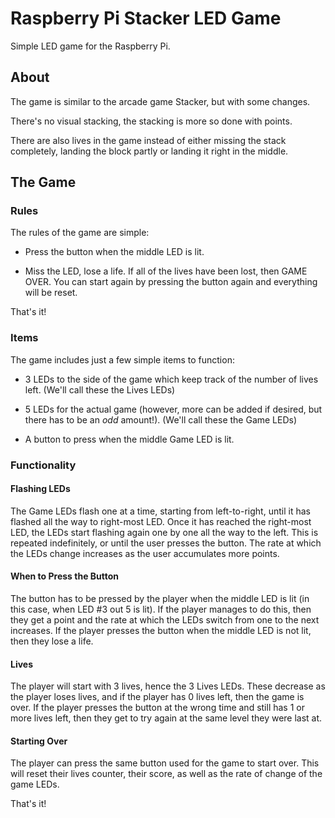 # Raspberry Pi Stacker LED Game
Simple LED game for the Raspberry Pi.


## About
The game is similar to the arcade game Stacker, but with some changes. 

There's no visual stacking, the stacking is more so done with points. 

There are also lives in the game instead of either missing the stack completely, landing the block partly or landing it right in the middle. 


## The Game

### Rules

The rules of the game are simple:

- Press the button when the middle LED is lit.

- Miss the LED, lose a life. If all of the lives have been lost, then GAME OVER. You can start again by pressing the button again and everything will be reset.

That's it!

### Items

The game includes just a few simple items to function:

- 3 LEDs to the side of the game which keep track of the number of lives left. (We'll call these the Lives LEDs)

- 5 LEDs for the actual game (however, more can be added if desired, but there has to be an *odd* amount!). (We'll call these the Game LEDs)

- A button to press when the middle Game LED is lit.

### Functionality

#### Flashing LEDs

The Game LEDs flash one at a time, starting from left-to-right, until it has flashed all the way to right-most LED. Once it has reached the right-most LED, the LEDs start flashing again one by one all the way to the left. This is repeated indefinitely, or until the user presses the button. The rate at which the LEDs change increases as the user accumulates more points.

#### When to Press the Button

The button has to be pressed by the player when the middle LED is lit (in this case, when LED #3 out 5 is lit). If the player manages to do this, then they get a point and the rate at which the LEDs switch from one to the next increases. If the player presses the button when the middle LED is not lit, then they lose a life.

#### Lives

The player will start with 3 lives, hence the 3 Lives LEDs. These decrease as the player loses lives, and if the player has 0 lives left, then the game is over. If the player presses the button at the wrong time and still has 1 or more lives left, then they get to try again at the same level they were last at.

#### Starting Over

The player can press the same button used for the game to start over. This will reset their lives counter, their score, as well as the rate of change of the game LEDs.



That's it!




